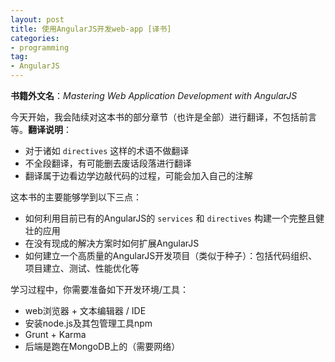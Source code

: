 ```yaml
---
layout: post
title: 使用AngularJS开发web-app [译书]
categories:
- programming
tag:
- AngularJS
---
```


**书籍外文名**：*Mastering Web Application Development with AngularJS*

今天开始，我会陆续对这本书的部分章节（也许是全部）进行翻译，不包括前言等。**翻译说明**：

- 对于诸如 `directives` 这样的术语不做翻译
- 不全段翻译，有可能删去废话段落进行翻译
- 翻译属于边看边学边敲代码的过程，可能会加入自己的注解

这本书的主要能够学到以下三点：

- 如何利用目前已有的AngularJS的 `services` 和 `directives` 构建一个完整且健壮的应用
- 在没有现成的解决方案时如何扩展AngularJS
- 如何建立一个高质量的AngularJS开发项目（类似于种子）：包括代码组织、项目建立、测试、性能优化等

学习过程中，你需要准备如下开发环境/工具：

- web浏览器 + 文本编辑器 / IDE
- 安装node.js及其包管理工具npm
- Grunt + Karma
- 后端是跑在MongoDB上的（需要网络）

